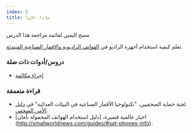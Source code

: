 ```yaml
---
index: 5
title: ماذا الان؟
---
```

مسح اليمين لقائمة مراجعة هذا الدرس

تعلم كيفية استخدام أجهزة الراديو في [الهواتف الراديوية والاقمار الصناعية المبتدئة](umbrella://communications/radios-and-satellite-phones/beginner).

### دروس/أدوات ذات صلة

*   [اجراء مكالمة](umbrella://communications/making-a-call)

### قراءة متعمقة

*   لجنة حماية الصحفيين، "تكنولوجيا الأقمار الصناعية في البيئات العدائية" في [دليل الأمن الصحفي](https://cpj.org/reports/2012/04/armed-conflict.php#6). 
*   اخبار عالمية قصيرة، [دليل استخدام الهواتف المحمولة بأمان] (http://smallworldnews.com/guides/#sat-phones-info).